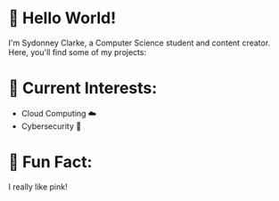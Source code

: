 # 👋 Hello World!

I'm Sydonney Clarke, a Computer Science student and content creator. Here, you'll find some of my projects:

# 🚀 Current Interests:
- Cloud Computing ☁️
- Cybersecurity 🔐

# 🌱 Fun Fact:
I really like pink!
